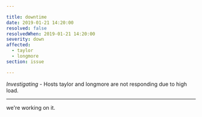 ```yaml
---

title: downtime
date: 2019-01-21 14:20:00
resolved: false
resolvedWhen: 2019-01-21 14:20:00
severity: down
affected:
  - taylor
  - longmore
section: issue

---
```


*Investigating* - Hosts taylor and longmore are not responding due to high load.

---

we're working on it.
